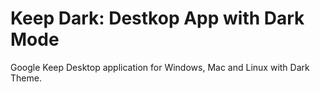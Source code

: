 # Keep Dark: Destkop App with Dark Mode
Google Keep Desktop application for Windows, Mac and Linux with Dark Theme.
